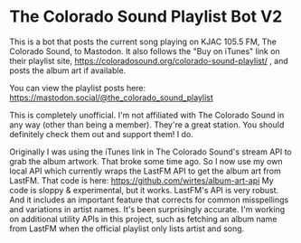 # The Colorado Sound Playlist Bot V2

This is a bot that posts the current song playing on KJAC 105.5 FM, The Colorado Sound, to Mastodon. It also follows the "Buy on iTunes" link on their playlist site, https://coloradosound.org/colorado-sound-playlist/ , and posts the album art if available.

You can view the playlist posts here: https://mastodon.social/@the_colorado_sound_playlist

This is completely unofficial. I'm not affiliated with The Colorado Sound in any way (other than being a member). They're a great station. You should definitely check them out and support them! I do.

Originally I was using the iTunes link in The Colorado Sound's stream API to grab the album artwork. That broke some time ago. So I now use my own local API which currently wraps the LastFM API to get the album art from LastFM. That code is here: https://github.com/wirtes/album-art-api My code is sloppy & experimental, but it works. LastFM's API is very robust. And it includes an important feature that corrects for common misspellings and variations in artist names. It's been surprisingly accurate. I'm working on additional utility APIs in this project, such as fetching an album name from LastFM when the official playlist only lists artist and song. 